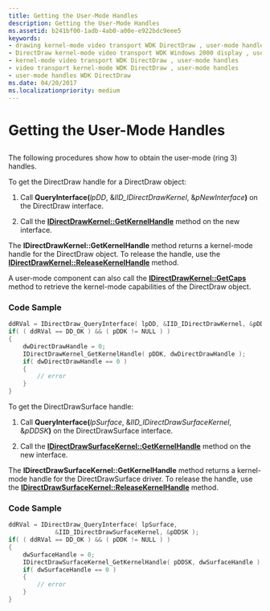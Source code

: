 ```yaml
---
title: Getting the User-Mode Handles
description: Getting the User-Mode Handles
ms.assetid: b241bf00-1adb-4ab0-a00e-e922bdc9eee5
keywords:
- drawing kernel-mode video transport WDK DirectDraw , user-mode handles
- DirectDraw kernel-mode video transport WDK Windows 2000 display , user-mode handles
- kernel-mode video transport WDK DirectDraw , user-mode handles
- video transport kernel-mode WDK DirectDraw , user-mode handles
- user-mode handles WDK DirectDraw
ms.date: 04/20/2017
ms.localizationpriority: medium
---
```


# Getting the User-Mode Handles


## <span id="ddk_getting_the_user_mode_handles_gg"></span><span id="DDK_GETTING_THE_USER_MODE_HANDLES_GG"></span>


The following procedures show how to obtain the user-mode (ring 3) handles.

To get the DirectDraw handle for a DirectDraw object:

1. Call **QueryInterface(**<em>lpDD</em>, &*IID\_IDirectDrawKernel*, &<em>pNewInterface</em>**)** on the DirectDraw interface.

2. Call the [**IDirectDrawKernel::GetKernelHandle**](/windows/desktop/api/ddkernel/nf-ddkernel-idirectdrawkernel-getkernelhandle) method on the new interface.

The **IDirectDrawKernel::GetKernelHandle** method returns a kernel-mode handle for the DirectDraw object. To release the handle, use the [**IDirectDrawKernel::ReleaseKernelHandle**](/windows/desktop/api/ddkernel/nf-ddkernel-idirectdrawkernel-releasekernelhandle) method.

A user-mode component can also call the [**IDirectDrawKernel::GetCaps**](/windows/desktop/api/ddkernel/nf-ddkernel-idirectdrawkernel-getcaps) method to retrieve the kernel-mode capabilities of the DirectDraw object.

### <span id="code_sample"></span><span id="CODE_SAMPLE"></span>Code Sample

```cpp
ddRVal = IDirectDraw_QueryInterface( lpDD, &IID_IDirectDrawKernel, &pDDK );
if( ( ddRVal == DD_OK ) && ( pDDK != NULL ) )
{
    dwDirectDrawHandle = 0;
    IDirectDrawKernel_GetKernelHandle( pDDK, dwDirectDrawHandle );
    if( dwDirectDrawHandle == 0 )
    {
        // error
    }
}
```

To get the DirectDrawSurface handle:

1. Call **QueryInterface(**<em>lpSurface</em>, &*IID\_IDirectDrawSurfaceKernel*, &<em>pDDSK</em>**)** on the DirectDrawSurface interface.

2. Call the [**IDirectDrawSurfaceKernel::GetKernelHandle**](/windows/desktop/api/ddkernel/nf-ddkernel-idirectdrawsurfacekernel-getkernelhandle) method on the new interface.

The **IDirectDrawSurfaceKernel::GetKernelHandle** method returns a kernel-mode handle for the DirectDrawSurface driver. To release the handle, use the [**IDirectDrawSurfaceKernel::ReleaseKernelHandle**](/windows/desktop/api/ddkernel/nf-ddkernel-idirectdrawsurfacekernel-releasekernelhandle) method.

### <span id="code_sample2"></span><span id="CODE_SAMPLE2"></span>Code Sample

```cpp
ddRVal = IDirectDraw_QueryInterface( lpSurface,
             &IID_IDirectDrawSurfaceKernel, &pDDSK );
if( ( ddRVal == DD_OK ) && ( pDDK != NULL ) )
{
    dwSurfaceHandle = 0;
    IDirectDrawSurfaceKernel_GetKernelHandle( pDDSK, dwSurfaceHandle );
    if( dwSurfaceHandle == 0 )
    {
        // error
    }
}
```

 

